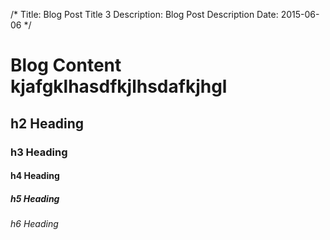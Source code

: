 /*
Title: Blog Post Title 3
Description: Blog Post Description
Date: 2015-06-06
*/

# Blog Content kjafgklhasdfkjlhsdafkjhgl
## h2 Heading
### h3 Heading
#### h4 Heading
##### h5 Heading
###### h6 Heading
